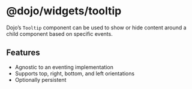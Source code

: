 <span class="citation" data-cites="dojo/widgets/tooltip">@dojo/widgets/tooltip</span>
=====================================================================================

Dojo’s `Tooltip` component can be used to show or hide content around a child component based on specific events.

Features
--------

-   Agnostic to an eventing implementation
-   Supports top, right, bottom, and left orientations
-   Optionally persistent

